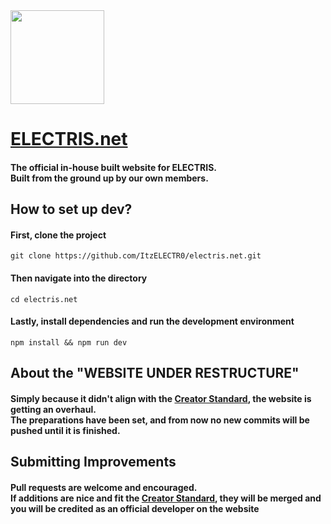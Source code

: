 <img src=".github/Assets/ELECTRIS.png" width=150>

# [ELECTRIS.net](https://electris.net)
#### The official in-house built website for ELECTRIS.<br> Built from the ground up by our own members.

## How to set up dev?

#### First, clone the project
    git clone https://github.com/ItzELECTR0/electris.net.git
#### Then navigate into the directory
    cd electris.net
#### Lastly, install dependencies and run the development environment
    npm install && npm run dev

## About the "WEBSITE UNDER RESTRUCTURE"
#### Simply because it didn't align with the [Creator Standard](https://electris.net/about/creator-standard), the website is getting an overhaul.<br> The preparations have been set, and from now no new commits will be pushed until it is finished.

## Submitting Improvements

#### Pull requests are welcome and encouraged.<br> If additions are nice and fit the [Creator Standard](https://electris.net/about/creator-standard), they will be merged and you will be credited as an official developer on the website
